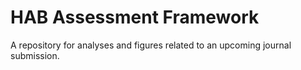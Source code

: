# HAB Assessment Framework
 A repository for analyses and figures related to an upcoming journal submission.
